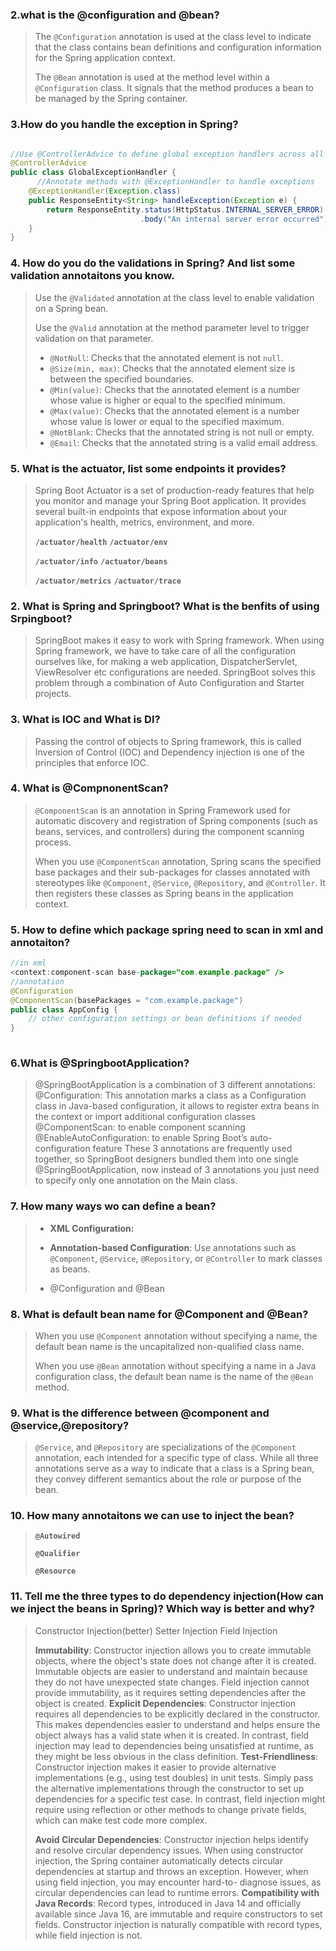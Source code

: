 ### 2.what is the @configuration and @bean?

>The `@Configuration` annotation is used at the class level to indicate that the class contains bean definitions and configuration information for the Spring application context.
>
>The `@Bean` annotation is used at the method level within a `@Configuration` class. It signals that the method produces a bean to be managed by the Spring container.

### 3.How do you handle the exception in Spring?

```java

//Use @ControllerAdvice to define global exception handlers across all controllers. 
@ControllerAdvice
public class GlobalExceptionHandler {
	  //Annotate methods with @ExceptionHandler to handle exceptions 				at the controller level. 
    @ExceptionHandler(Exception.class)
    public ResponseEntity<String> handleException(Exception e) {
        return ResponseEntity.status(HttpStatus.INTERNAL_SERVER_ERROR)
                             .body("An internal server error occurred");
    }
}

```

### 4. How do you do the validations in Spring? And list some validation annotaitons you know.

> Use the `@Validated` annotation at the class level to enable validation on a Spring bean.
>
> Use the `@Valid` annotation at the method parameter level to trigger validation on that parameter.
>
> - `@NotNull`: Checks that the annotated element is not `null`.
> - `@Size(min, max)`: Checks that the annotated element size is between the specified boundaries.
> - `@Min(value)`: Checks that the annotated element is a number whose value is higher or equal to the specified minimum.
> - `@Max(value)`: Checks that the annotated element is a number whose value is lower or equal to the specified maximum.
> - `@NotBlank`: Checks that the annotated string is not null or empty.
> - `@Email`: Checks that the annotated string is a valid email address.



### 5. What is the actuator, list some endpoints it provides?

> Spring Boot Actuator is a set of production-ready features that help you monitor and manage your Spring Boot application. It provides several built-in endpoints that expose information about your application's health, metrics, environment, and more. 
>
> **`/actuator/health`** **`/actuator/env`**
>
> **`/actuator/info`** **`/actuator/beans`**
>
> **`/actuator/metrics`** **`/actuator/trace`**

### 2. What is Spring and Springboot? What is the benfits of using Srpingboot?

> SpringBoot makes it easy to work with Spring framework. When using Spring framework, we have to take care of all the configuration ourselves like, for making a web application, DispatcherServlet, ViewResolver etc configurations are needed. SpringBoot solves this problem through a combination of Auto Configuration and Starter projects.

### 3. What is IOC and What is DI?

>Passing the control of objects to Spring framework, this is called Inversion of Control (IOC) and Dependency injection is one of the principles that enforce IOC.

### 4. What is @CompnonentScan?

> `@ComponentScan` is an annotation in Spring Framework used for automatic discovery and registration of Spring components (such as beans, services, and controllers) during the component scanning process. 
>
> When you use `@ComponentScan` annotation, Spring scans the specified base packages and their sub-packages for classes annotated with stereotypes like `@Component`, `@Service`, `@Repository`, and `@Controller`. It then registers these classes as Spring beans in the application context.

### 5. How to define which package spring need to scan in xml and annotaiton?

```java
//in xml
<context:component-scan base-package="com.example.package" />
//annotation
@Configuration
@ComponentScan(basePackages = "com.example.package")
public class AppConfig {
    // other configuration settings or bean definitions if needed
}
  
```

### 6.What is @SpringbootApplication?

>@SpringBootApplication is a combination of 3 different annotations:
>@Configuration: This annotation marks a class as a Configuration class in Java-based configuration, it allows to register extra beans in the context or import additional configuration classes
>@ComponentScan: to enable component scanning
>@EnableAutoConfiguration: to enable Spring Boot’s auto-configuration feature
>These 3 annotations are frequently used together, so SpringBoot designers bundled them into one single @SpringBootApplication, now instead of 3 annotations you just need to specify only one annotation on the Main class.

### 7. How many ways wo can define a bean?

> - **XML Configuration:**
>
>   <bean id="myBean" class="com.example.MyBean" />
>
> - **Annotation-based Configuration**: Use annotations such as `@Component`, `@Service`, `@Repository`, or `@Controller` to mark classes as beans.
>
> - @Configuration and @Bean

### 8.  What is default bean name for @Component and @Bean?

>When you use `@Component` annotation without specifying a name, the default bean name is the uncapitalized non-qualified class name. 
>
>When you use `@Bean` annotation without specifying a name in a Java configuration class, the default bean name is the name of the `@Bean` method.

### 9. What is the difference between @component and @service,@repository?

>`@Service`, and `@Repository` are specializations of the `@Component` annotation, each intended for a specific type of class. While all three annotations serve as a way to indicate that a class is a Spring bean, they convey different semantics about the role or purpose of the bean.

### 10. How many annotaitons we can use to inject the bean?

>**`@Autowired`**
>
>**`@Qualifier`**
>
>**`@Resource`**

### 11. Tell me the three types to do dependency injection(How can we inject the beans in Spring)? Which way is better and why?

>Constructor Injection(better)
>Setter Injection
>Field Injection
>
> **Immutability**: Constructor injection allows you to create immutable objects, 
>where the object's state does not change after it is created. Immutable objects 
>are easier to understand and maintain because they do not have unexpected 
>state changes. Field injection cannot provide immutability, as it requires setting 
>dependencies after the object is created.
>**Explicit Dependencies**: Constructor injection requires all dependencies to be explicitly declared in the constructor. This makes dependencies easier to 
>understand and helps ensure the object always has a valid state when it is 
>created. In contrast, field injection may lead to dependencies being unsatisfied 
>at runtime, as they might be less obvious in the class definition.
>**Test-Friendliness**: Constructor injection makes it easier to provide alternative 
>implementations (e.g., using test doubles) in unit tests. Simply pass the 
>alternative implementations through the constructor to set up dependencies for a specific test case. In contrast, field injection might require using reflection or 
>other methods to change private fields, which can make test code more complex.
>
>**Avoid Circular Dependencies**: Constructor injection helps identify and resolve 
>circular dependency issues. When using constructor injection, the Spring 
>container automatically detects circular dependencies at startup and throws an 
>exception. However, when using field injection, you may encounter hard-to-
>diagnose issues, as circular dependencies can lead to runtime errors.
>**Compatibility with Java Records**: Record types, introduced in Java 14 and officially available since Java 16, are immutable and require constructors to set fields. Constructor injection is naturally compatible with record types, while field injection is not.